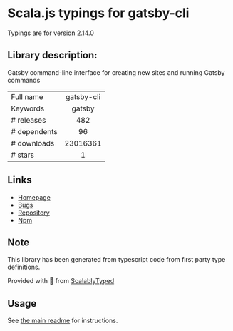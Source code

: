 
# Scala.js typings for gatsby-cli

Typings are for version 2.14.0

## Library description:
Gatsby command-line interface for creating new sites and running Gatsby commands

|                    |                 |
| ------------------ | :-------------: |
| Full name          | gatsby-cli |
| Keywords           | gatsby |
| # releases         | 482 |
| # dependents       | 96 |
| # downloads        | 23016361 |
| # stars            | 1 |

## Links
- [Homepage](https://github.com/gatsbyjs/gatsby/tree/master/packages/gatsby-cli#readme)
- [Bugs](https://github.com/gatsbyjs/gatsby/issues)
- [Repository](https://github.com/gatsbyjs/gatsby)
- [Npm](https://www.npmjs.com/package/gatsby-cli)
    


## Note
This library has been generated from typescript code from first party type definitions.

Provided with :purple_heart: from [ScalablyTyped](https://github.com/oyvindberg/ScalablyTyped)

## Usage
See [the main readme](../../readme.md) for instructions.


